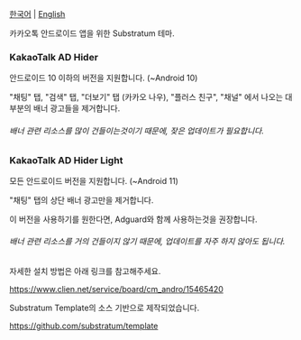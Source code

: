 [한국어](https://github.com/Inotia96/Android_KakaoTalk_AD_Hider) | [English](https://github.com/Inotia96/Android_KakaoTalk_AD_Hider/blob/main/README_en-US.md)

카카오톡 안드로이드 앱을 위한 Substratum 테마.


### KakaoTalk AD Hider 

안드로이드 10 이하의 버전을 지원합니다. (~Android 10)

"채팅" 탭, "검색" 탭, "더보기" 탭 (카카오 나우), "플러스 친구", "채널" 에서 나오는 대부분의 배너 광고들을 제거합니다.

###### 배너 관련 리소스를 많이 건들이는것이기 때문에, 잦은 업데이트가 필요합니다.


### KakaoTalk AD Hider Light

모든 안드로이드 버전을 지원합니다. (~Android 11)

"채팅" 탭의 상단 배너 광고만을 제거합니다.

이 버전을 사용하기를 원한다면, Adguard와 함께 사용하는것을 권장합니다.

###### 배너 관련 리소스를 거의 건들이지 않기 때문에, 업데이트를 자주 하지 않아도 됩니다.


자세한 설치 방법은 아래 링크를 참고해주세요.

https://www.clien.net/service/board/cm_andro/15465420

Substratum Template의 소스 기반으로 제작되었습니다.

https://github.com/substratum/template
